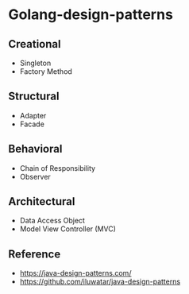 # Golang-design-patterns

## Creational
- Singleton
- Factory Method

## Structural
- Adapter
- Facade

## Behavioral
- Chain of Responsibility
- Observer

## Architectural
- Data Access Object
- Model View Controller (MVC)

## Reference
- https://java-design-patterns.com/
- https://github.com/iluwatar/java-design-patterns